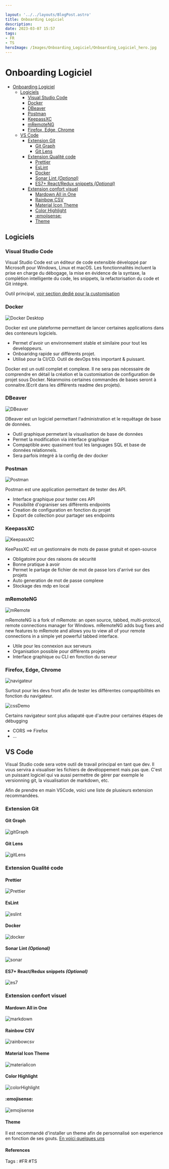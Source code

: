 ```yaml
---
 
layout: '../../layouts/BlogPost.astro'
title: Onboarding Logiciel
description: 
date: 2023-03-07 15:57
tags: 
- FR 
- TS
heroImage: /Images/Onboarding_Logiciel/Onboarding_Logiciel_hero.jpg
---
```

# Onboarding Logiciel

- [Onboarding Logiciel](#onboarding-logiciel)
  - [Logiciels](#logiciels)
    - [Visual Studio Code](#visual-studio-code)
    - [Docker](#docker)
    - [DBeaver](#dbeaver)
    - [Postman](#postman)
    - [KeepassXC](#keepassxc)
    - [mRemoteNG](#mremoteng)
    - [Firefox, Edge, Chrome](#firefox-edge-chrome)
  - [VS Code](#vs-code)
    - [Extension Git](#extension-git)
      - [Git Graph](#git-graph)
      - [Git Lens](#git-lens)
    - [Extension Qualité code](#extension-qualité-code)
      - [Prettier](#prettier)
      - [EsLint](#eslint)
      - [Docker](#docker-1)
      - [Sonar Lint *(Optional)*](#sonar-lint-optional)
      - [ES7+ React/Redux snippets *(Optional)*](#es7-reactredux-snippets-optional)
    - [Extension confort visuel](#extension-confort-visuel)
      - [Mardown All in One](#mardown-all-in-one)
      - [Rainbow CSV](#rainbow-csv)
      - [Material Icon Theme](#material-icon-theme)
      - [Color Highlight](#color-highlight)
      - [:emojisense:](#emojisense)
      - [Theme](#theme)

## Logiciels

### Visual Studio Code

Visual Studio Code est un éditeur de code extensible développé par Microsoft pour Windows, Linux et macOS. Les fonctionnalités incluent la prise en charge du débogage, la mise en évidence de la syntaxe, la complétion intelligente du code, les snippets, la refactorisation du code et Git intégré.

Outil principal, [voir section dedié pour la customisation](#vs-code)

### Docker 

![Docker Desktop](Images/Onboarding_Logiciel/Docker_Desktop.png)

Docker est une plateforme permettant de lancer certaines applications dans des conteneurs logiciels.

- Permet d'avoir un environnement stable et similaire pour tout les developpeurs.
- Onboaridng rapide sur différents projet.
- Utilisé pour la CI/CD. Outil de devOps très important & puissant.

Docker est un outil complet et complexe. Il ne sera pas nécessaire de comprendre en détail la création et la customisation de configuration de projet sous Docker. Néanmoins certaines commandes de bases seront à connaitre.(Ecrit dans les différents readme des projets).

### DBeaver


![DBeaver](Images/Onboarding_Logiciel/dbeaver.png)

DBeaver est un logiciel permettant l'administration et le requêtage de base de données.

- Outil graphique permetant la visualisation de base de données
- Permet la modification via interface graphique
- Compaptible avec quasiment tout les languages SQL et base de données relationnels.
- Sera parfois integré à la config de dev docker

### Postman

![Postman](Images/Onboarding_Logiciel/Postman.png)

Postman est une application permettant de tester des API.

- Interface graphique pour tester ces API
- Possibilité d'ograniser ses différents endpoints
- Creation de configuration en fonction du projet
- Export de collection pour partager ses endpoints 

### KeepassXC

![KeepassXC](Images/Onboarding_Logiciel/keepassxc.png)

KeePassXC est un gestionnaire de mots de passe gratuit et open-source

- Obligatoire pour des raisons de sécurité
- Bonne pratique à avoir
- Permet le partage de fichier de mot de passe lors d'arrivé sur des projets
- Auto generation de mot de passe complexe
- Stockage des mdp en local

### mRemoteNG

![mRemote](Images/Onboarding_Logiciel/mRemoteNG.png)

mRemoteNG is a fork of mRemote: an open source, tabbed, multi-protocol, remote connections manager for Windows. mRemoteNG adds bug fixes and new features to mRemote and allows you to view all of your remote connections in a simple yet powerful tabbed interface.

- Utile pour les connexion aux serveurs
- Organisation possible pour différents projets
- Interface graphique ou CLI en fonction du serveur

### Firefox, Edge, Chrome

![navigateur](Images/Onboarding_Logiciel/navigateur.jpg)

Surtout pour les devs front afin de tester les différentes compaptibilités en fonction du navigateur.

![cssDemo](Images/Onboarding_Logiciel/cssdemo.png)

Certains navigateur sont plus adapaté que d'autre pour certaines étapes de débugging

- CORS ==> Firefox
- ...

## VS Code

Visual Studio code sera votre outil de travail principal en tant que dev. Il vous servira a visualiser les fichiers de devéloppement mais pas que. C'est un puissant logiciel qui va aussi permettre de gérer par exemple le versionning git, la visualisation de markdown, etc.

Afin de prendre en main VSCode, voici une liste de plusieurs extension recommandées.

### Extension Git


#### Git Graph
![gitGraph](Images/Onboarding_Logiciel/gitgraph.png)

#### Git Lens
![gitLens](Images/Onboarding_Logiciel/gitlens.png)

### Extension Qualité code


#### Prettier
![Prettier](Images/Onboarding_Logiciel/prettier.png)

#### EsLint
![eslint](Images/Onboarding_Logiciel/eslint.png)

#### Docker

![docker](Images/Onboarding_Logiciel/docker.png)

#### Sonar Lint *(Optional)*
![sonar](Images/Onboarding_Logiciel/sonarlint.png)

#### ES7+ React/Redux snippets *(Optional)*
![es7](Images/Onboarding_Logiciel/es7.png)


### Extension confort visuel
#### Mardown All in One

![markdown](Images/Onboarding_Logiciel/markdown.png)
#### Rainbow CSV

![rainbowcsv](Images/Onboarding_Logiciel/rainbowcsv.png)
#### Material Icon Theme

![materialicon](Images/Onboarding_Logiciel/materialicon.png)

#### Color Highlight
![colorHighlight](Images/Onboarding_Logiciel/highlightcolor.png)

#### :emojisense:
![emojisense](Images/Onboarding_Logiciel/emojisense.png)
#### Theme

Il est recommandé d'installer un theme afin de personnalisé son experience en fonction de ses gouts. [En voici quelques uns](https://www.commentcoder.com/themes-vs-code/)






#### References
Tags : #FR #TS